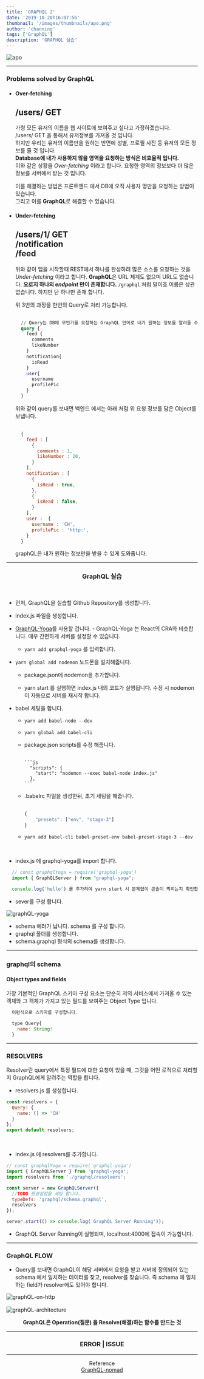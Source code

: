 ```yaml
---
title: 'GRAPHQL 2'
date: '2019-10-20T16:07:56'
thumbnail: '/images/thumbnails/apo.png'
author: 'channing'
tags: ['GraphQL']
description: 'GRAPHQL 실습'
---
```


![apo](./apo.png)

---

### Problems solved by GraphQL

- #### Over-fetching<br>

  /users/ GET <br>
  --  
  가령 모든 유저의 이름을 웹 사이트에 보여주고 싶다고 가정하겠습니다.<br>
  /users/ GET 을 통해서 유저정보를 가져올 것 입니다. <br>
  하지만 우리는 유저의 이름만을 원하는 반면에 성별, 프로필 사진 등 유저의 모든 정보를 줄 것 입니다.<br>
  **Database에 내가 사용하지 않을 영역을 요청하는 방식은 비효율적 입니다.**<br>
  이와 같은 상황을 _Over-fetching_ 이라고 합니다. 요청한 영역의 정보보다 더 많은 정보를 서버에서 받는 것 입니다.

  이를 해결하는 방법은 프론트엔드 에서 DB에 오직 사용자 명만을 요청하는 방법이 있습니다.<br>
  그리고 이를 **GraphQL**로 해결할 수 있습니다.

- #### Under-fetching<br>

  /users/1/ GET <br>
  /notification <br>
  /feed<br>
  --  
  위와 같이 앱을 시작할때 REST에서 하나를 완성하려 많은 소스롤 요청하는 것을 _Under-fetching_ 이라고 합니다.
  **GraphQL**은 URL 체계도 없으며 URL도 없습니다. **오로지 하나의 _endpoint_ 만이 존재합니다.** `/graphql` 처럼 말이죠 이름은 상관없습니다. 하지만 단 하나만 존재 합니다.<br>

  위 3번의 과정을 한번의 Query로 처리 가능합니다.
  <br>
  <br>

  ```sql
    // Query는 DB에 무언가를 요청하는 GraphQL 언어로 내가 원하는 정보를 알려줄 수 있습니다.
    query {
      feed {
        comments
        likeNumber
      }
      notification{
        isRead
      }
      user{
        username
        profilePic
      }
    }
  ```

  위와 같이 query를 보내면 백엔드 에서는 아래 처럼 위 요청 정보를 담은 Object를 보냅니다.
  <br>
  <br>

  ```js
    {
      feed : [
        {
          comments : 1,
          likeNumber : 20,
        }
      ],
      notification : [
        {
          isRead : true,
        },
        {
          isRead : false,
        }
      ],
      user :  {
        username : 'CH',
        profilePic : 'http:',
      }
    }

  ```

  graphQL은 내가 원하는 정보만을 받을 수 있게 도와줍니다.

---

<center>

### GraphQL 실습

</center>

<br>

- 먼저, GraphQL을 실습할 Github Repository를 생성합니다.
- index.js 파일을 생성합니다.
- [GraphQL-Yoga](https://github.com/prisma-labs/graphql-yoga)를 사용할 겁니다. - GraphQL-Yoga 는 React의 CRA와 비슷합니다. 매우 간편하게 서버를 설정할 수 있습니다.

  - `yarn add graphql-yoga` 를 입력합니다.

* `yarn global add nodemon` 노드몬을 설치해줍니다.

  - package.json에 nodemon을 추가합니다.

  - yarn start 를 실행하면 index.js 내의 코드가 실행됩니다. 수정 시 nodemon이 자동으로 서버를 재시작 합니다.

- babel 세팅을 합니다.

  - `yarn add babel-node --dev`

  - `yarn global add babel-cli`

  - package.json scripts를 수정 해줍니다.
    <br><br>

        ```js
          "scripts": {
            "start": "nodemon --exec babel-node index.js"
          },
        ```

  - .babelrc 파일을 생성한뒤, 초기 세팅을 해줍니다.
    <br><br>
    ```js
    {
        "presets": ["env", "stage-3"]
    }
    ```

  * `yarn add babel-cli babel-preset-env babel-preset-stage-3 --dev`

<br>

- index.js 에 graphql-yoga를 import 합니다.

```js
  // const graphqlYoga = require('graphql-yoga')
  import { GraphQLServer } from "graphql-yoga";

  console.log('hello') 를 추가하여 yarn start 시 문제없이 콘솔이 찍히는지 확인합니다.
```

- sever를 구성 합니다.

![graphQL-yoga](./graphql-yoga.png)

- schema 에러가 납니다. schema 를 구성 합니다.
- graphql 폴더를 생성합니다.
- schema.graphql 형식의 schema를 생성합니다.

---

### graphql의 schema

#### Object types and fields

가장 기본적인 GraphQL 스키마 구성 요소는 단순히 저의 서비스에서 가져올 수 있는 객체와 그 객체가 가지고 있는 필드를 보여주는 Object Type 입니다.

```js
  이런식으로 스키마를 구성합니다.

  type Query{
    name: String!
  }
```

---

### RESOLVERS

Resolver란 query에서 특정 필드에 대한 요청이 있을 때, 그것을 어떤 로직으로 처리할지 GraphQL에게 알려주는 역할을 합니다.

- resolvers.js 를 생성합니다.

```js
const resolvers = {
  Query: {
    name: () => 'CH'
  }
};
export default resolvers;
```

<br>

- index.js 에 resolvers를 추가합니다.

```js
// const graphqlYoga = require('graphql-yoga')
import { GraphQLServer } from 'graphql-yoga';
import resolvers from './graphql/resolvers';

const server = new GraphQLServer({
  //TODO 환경설정을 세팅 합니다.
  typeDefs: 'graphql/schema.graphql',
  resolvers
});

server.start(() => console.log('GraphQL Server Running'));
```

- GraphQL Server Running이 실행되며, localhost:4000에 접속이 가능합니다.

---

### GraphQL FLOW

- Query를 보내면 GraphQL이 해당 서버에서 요청을 받고 서버에 정의되어 있는 schema 에서 일치하는 데이터를 찾고, resolver를 찾습니다. 즉 schema 에 일치하는 field가 resolver에도 있어야 합니다.

![graphQL-on-http](./graphql-on-http.png)
<br>
<br>
![graphQL-architecture](./graphql-architecture.png)

<center>

**GraphQL은 Operation(질문) 을 Resolve(해결)하는 함수를 만드는 것**

</center>

---

<center>

### ERROR | ISSUE

</center>

<hr />

<center>

Reference <br>
[GraphQL-nomad](https://academy.nomadcoders.co/courses/) <br>

</center>
